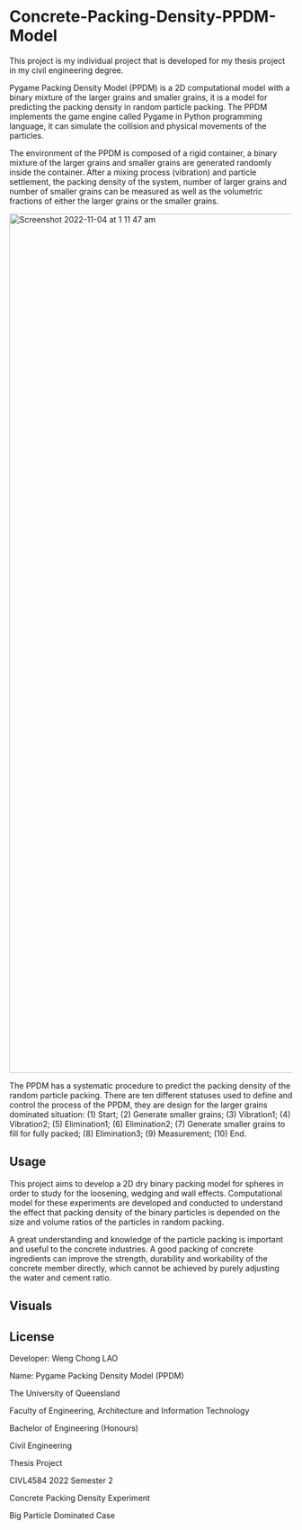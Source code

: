 # Concrete-Packing-Density-PPDM-Model

This project is my individual project that is developed for my thesis project in my civil engineering degree.

Pygame Packing Density Model (PPDM) is a 2D computational model with a binary mixture of the larger grains and smaller grains,
it is a model for predicting the packing density in random particle packing.
The PPDM implements the game engine called Pygame in Python programming language,
it can simulate the collision and physical movements of the particles.

The environment of the PPDM is composed of a rigid container,
a binary mixture of the larger grains and smaller grains are generated randomly inside the container.
After a mixing process (vibration) and particle settlement, the packing density of the system,
number of larger grains and number of smaller grains can be measured as well as
the volumetric fractions of either the larger grains or the smaller grains.

<img width="1526" alt="Screenshot 2022-11-04 at 1 11 47 am" src="https://github.com/wengchonglao0124/Concrete-Packing-Density-PPDM-Model/assets/85862169/d6076c68-6650-4996-8644-26cb2b042ed7">

The PPDM has a systematic procedure to predict the packing density of the random particle packing.
There are ten different statuses used to define and control the process of the PPDM,
they are design for the larger grains dominated situation:
(1) Start; (2) Generate smaller grains; (3) Vibration1; (4) Vibration2; (5) Elimination1;
(6) Elimination2; (7) Generate smaller grains to fill for fully packed; (8) Elimination3; (9) Measurement; (10) End.


## Usage

This project aims to develop a 2D dry binary packing model for spheres in order to study for
the loosening, wedging and wall effects. Computational model for these experiments are developed and conducted to
understand the effect that packing density of the binary particles is depended on the size and
volume ratios of the particles in random packing.

A great understanding and knowledge of the particle packing is important and
useful to the concrete industries. A good packing of concrete ingredients can improve the strength,
durability and workability of the concrete member directly, which cannot be achieved by purely adjusting the water and cement ratio.


## Visuals



## License
Developer: Weng Chong LAO

Name: Pygame Packing Density Model (PPDM)

The University of Queensland

Faculty of Engineering, Architecture and Information Technology

Bachelor of Engineering (Honours)

Civil Engineering


Thesis Project

CIVL4584 2022 Semester 2

Concrete Packing Density Experiment

Big Particle Dominated Case

